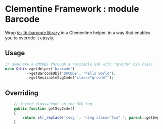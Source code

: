 # Clementine Framework : module Barcode

Wrap [tc-lib-barcode library](https://github.com/tecnickcom/tc-lib-barcode) in a Clementine helper, in a way that enables you to override it easyly.

## Usage

```php
// generate a QRCODE through a resizable SVG with "qrcode" CSS class
echo $this->getHelper('barcode')
          ->getBarcodeObj('QRCODE', 'hello world');
          ->getResizableSvgCode('class="qrcode"');
```

## Overriding

```php
    // inject class="foo" in the SVG tag
    public function getSvgCode()
    {
        return str_replace('<svg ', '<svg class="foo" ', parent::getSvgCode());
    }
```
